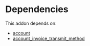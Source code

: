 # Dependencies

This addon depends on:

- [account](https://github.com/bringout/oca-ocb-accounting/tree/b1c998669b4208f15f21ea1c06eda9ff97b5e834/odoo-bringout-oca-ocb-account)
- [account_invoice_transmit_method](https://github.com/bringout/oca-financial)
